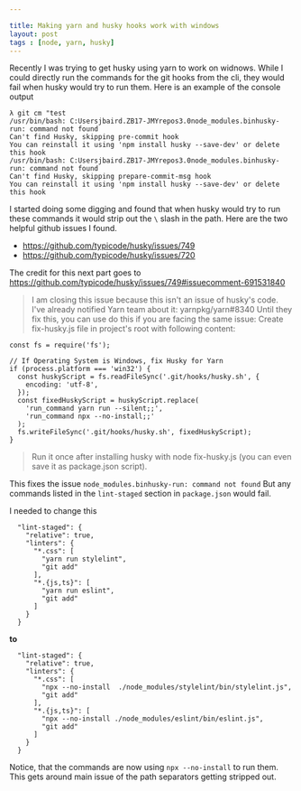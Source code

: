 ```yaml
--- 

title: Making yarn and husky hooks work with windows
layout: post
tags : [node, yarn, husky]
---
```


Recently I was trying to get husky using yarn to work on widnows. While I could directly run the commands for the git hooks from the cli, they would fail when husky would try to run them. Here is an example of the console output

```
λ git cm "test
/usr/bin/bash: C:Usersjbaird.ZB17-JMYrepos3.0node_modules.binhusky-run: command not found
Can't find Husky, skipping pre-commit hook
You can reinstall it using 'npm install husky --save-dev' or delete this hook
/usr/bin/bash: C:Usersjbaird.ZB17-JMYrepos3.0node_modules.binhusky-run: command not found
Can't find Husky, skipping prepare-commit-msg hook
You can reinstall it using 'npm install husky --save-dev' or delete this hook
```

I started doing some digging and found that when husky would try to run these commands it would strip out the `\` slash in the path. Here are the two helpful github issues I found.

* https://github.com/typicode/husky/issues/749
* https://github.com/typicode/husky/issues/720

The credit for this next part goes to https://github.com/typicode/husky/issues/749#issuecomment-691531840

> I am closing this issue because this isn't an issue of husky's code. I've already notified Yarn team about it: yarnpkg/yarn#8340
Until they fix this, you can use do this if you are facing the same issue:
Create fix-husky.js file in project's root with following content:
```
const fs = require('fs');

// If Operating System is Windows, fix Husky for Yarn
if (process.platform === 'win32') {
  const huskyScript = fs.readFileSync('.git/hooks/husky.sh', {
    encoding: 'utf-8',
  });
  const fixedHuskyScript = huskyScript.replace(
    'run_command yarn run --silent;;',
    'run_command npx --no-install;;'
  );
  fs.writeFileSync('.git/hooks/husky.sh', fixedHuskyScript);
}

```
> Run it once after installing husky with node fix-husky.js (you can even save it as package.json script).

This fixes the issue `node_modules.binhusky-run: command not found` But any commands listed in the `lint-staged` section in `package.json` would fail. 

I needed to change this

```
  "lint-staged": {
    "relative": true,
    "linters": {
      "*.css": [
        "yarn run stylelint",
        "git add"
      ],
      "*.{js,ts}": [
        "yarn run eslint",
        "git add"
      ]
    }
  }
```

**to**

```
  "lint-staged": {
    "relative": true,
    "linters": {
      "*.css": [
        "npx --no-install  ./node_modules/stylelint/bin/stylelint.js",
        "git add"
      ],
      "*.{js,ts}": [
        "npx --no-install ./node_modules/eslint/bin/eslint.js",
        "git add"
      ]
    }
  }
```

Notice, that the commands are now using `npx --no-install` to run them. This gets around main issue of the path separators getting stripped out. 
